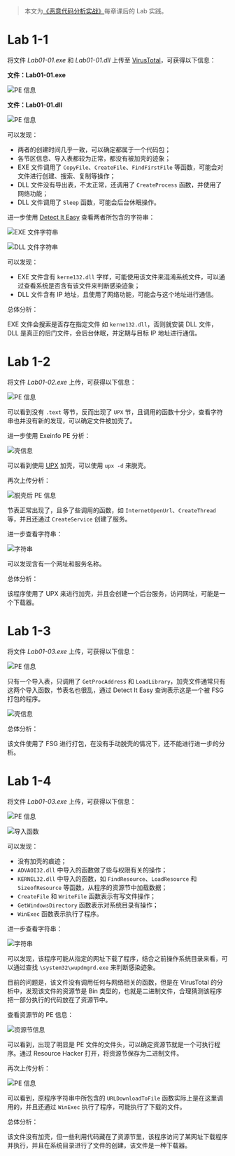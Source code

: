 > 本文为[《恶意代码分析实战》](https://book.douban.com/subject/25868289/)每章课后的 Lab 实践。

# Lab 1-1

将文件 _Lab01-01.exe_ 和 _Lab01-01.dll_ 上传至 [VirusTotal](https://www.virustotal.com/)，可获得以下信息：

**文件：Lab01-01.exe**

![PE 信息](https://raw.githubusercontent.com/genskyff/image-hosting/main/images/202205140235994.png)

**文件：Lab01-01.dll**

![PE 信息](https://raw.githubusercontent.com/genskyff/image-hosting/main/images/202205140235471.png)

可以发现：

- 两者的创建时间几乎一致，可以确定都属于一个代码包；
- 各节区信息、导入表都较为正常，都没有被加壳的迹象；
- EXE 文件调用了 `CopyFile`、`CreateFile`、`FindFirstFile` 等函数，可能会对文件进行创建、搜索、复制等操作；
- DLL 文件没有导出表，不太正常，还调用了 `CreateProcess` 函数，并使用了网络功能；
- DLL 文件调用了 `Sleep` 函数，可能会后台休眠操作。

进一步使用 [Detect It Easy](https://github.com/horsicq/DIE-engine/releases) 查看两者所包含的字符串：

![EXE 文件字符串](https://raw.githubusercontent.com/genskyff/image-hosting/main/images/202205140235125.png)

![DLL 文件字符串](https://raw.githubusercontent.com/genskyff/image-hosting/main/images/202205140235603.png)

可以发现：

- EXE 文件含有 `kerne132.dll` 字样，可能使用该文件来混淆系统文件，可以通过查看系统是否含有该文件来判断感染迹象；
- DLL 文件含有 IP 地址，且使用了网络功能，可能会与这个地址进行通信。

总体分析：

EXE 文件会搜索是否存在指定文件 如 `kerne132.dll`，否则就安装 DLL 文件，DLL 是真正的后门文件，会后台休眠，并定期与目标 IP 地址进行通信。

# Lab 1-2

将文件 _Lab01-02.exe_ 上传，可获得以下信息：

![PE 信息](https://raw.githubusercontent.com/genskyff/image-hosting/main/images/202205140235228.png)

可以看到没有 `.text` 等节，反而出现了 `UPX` 节，且调用的函数十分少，查看字符串也并没有新的发现，可以确定文件被加壳了。

进一步使用 Exeinfo PE 分析：

![壳信息](https://raw.githubusercontent.com/genskyff/image-hosting/main/images/202205140235281.png)

可以看到使用 [UPX](https://github.com/upx/upx/releases) 加壳，可以使用 `upx -d` 来脱壳。

再次上传分析：

![脱壳后 PE 信息](https://raw.githubusercontent.com/genskyff/image-hosting/main/images/202205140235667.png)

节表正常出现了，且多了些调用的函数，如 `InternetOpenUrl`、`CreateThread` 等，并且还通过 `CreateService` 创建了服务。

进一步查看字符串：

![字符串](https://raw.githubusercontent.com/genskyff/image-hosting/main/images/202205140235142.png)

可以发现含有一个网址和服务名称。

总体分析：

该程序使用了 UPX 来进行加壳，并且会创建一个后台服务，访问网址，可能是一个下载器。

# Lab 1-3

将文件 _Lab01-03.exe_ 上传，可获得以下信息：

![PE 信息](https://raw.githubusercontent.com/genskyff/image-hosting/main/images/202205140236031.png)

只有一个导入表，只调用了 `GetProcAddress` 和 `LoadLibrary`，加壳文件通常只有这两个导入函数，节表名也很乱，通过 Detect It Easy 查询表示这是一个被 FSG 打包的程序。

![壳信息](https://raw.githubusercontent.com/genskyff/image-hosting/main/images/202205140236373.png)

总体分析：

该文件使用了 FSG 进行打包，在没有手动脱壳的情况下，还不能进行进一步的分析。

# Lab 1-4

将文件 _Lab01-03.exe_ 上传，可获得以下信息：

![PE 信息](https://raw.githubusercontent.com/genskyff/image-hosting/main/images/202205140236353.png)

![导入函数](https://raw.githubusercontent.com/genskyff/image-hosting/main/images/202205140236586.png)

可以发现：

- 没有加壳的痕迹；
- `ADVAOI32.dll` 中导入的函数做了些与权限有关的操作；
- `KERNEL32.dll` 中导入的函数，如 `FindResource`、`LoadResource` 和 `SizeofResource` 等函数，从程序的资源节中加载数据；
- `CreateFile` 和 `WriteFile` 函数表示有写文件操作；
- `GetWindowsDirectory` 函数表示对系统目录有操作；
- `WinExec` 函数表示执行了程序。

进一步查看字符串：

![字符串](https://raw.githubusercontent.com/genskyff/image-hosting/main/images/202205140236690.png)

可以发现，该程序可能从指定的网址下载了程序，结合之前操作系统目录来看，可以通过查找 `\system32\wupdmgrd.exe` 来判断感染迹象。

目前的问题是，该文件没有调用任何与网络相关的函数，但是在 VirusTotal 的分析中，发现该文件的资源节是 Bin 类型的，也就是二进制文件，合理猜测该程序把一部分执行的代码放在了资源节中。

查看资源节的 PE 信息：

![资源节信息](https://raw.githubusercontent.com/genskyff/image-hosting/main/images/202205140236966.png)

可以看到，出现了明显是 PE 文件的文件头，可以确定资源节就是一个可执行程序。通过 Resource Hacker 打开，将资源节保存为二进制文件。

再次上传分析：

![PE 信息](https://raw.githubusercontent.com/genskyff/image-hosting/main/images/202205140236299.png)

可以看到，原程序字符串中所包含的 `URLDownloadToFile` 函数实际上是在这里调用的，并且还通过 `WinExec` 执行了程序，可能执行了下载的文件。

总体分析：

该文件没有加壳，但一些利用代码藏在了资源节里，该程序访问了某网址下载程序并执行，并且在系统目录进行了文件的创建，该文件是一种下载器。
